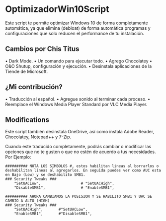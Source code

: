 # OptimizadorWin10Script
Este script te permite optimizar Windows 10 de forma completamente automática, ya que elimina (debloat) de forma automática programas y configuraciones que solo reducen el performance de tu instalación.

## Cambios por Chis Titus
• Dark Mode.
• Un comando para ejecutar todo.
• Agrego Chocolatey
• O&O Shutup, configuración y ejecución.
• Desinstala aplicaciones de la Tiende de Microsoft.

## ¿Mi contribución?
• Traducción al español.
• Agregue sonido al terminar cada proceso.
• Reemplace el Windows Media Player Standard por VLC Media Player.

## Modifications
Este script también desinstala OneDrive, así como instala Adobe Reader, Chocolatey, Notepad++ y 7-Zip.

Cuando este traducido completamente, podrás cambiar o modificar las opciones que no te gusten o que no estén de acuerdo a tus necesidades. Por Ejemplo:

```
########## NOTA LOS SIMBOLOS #, estos habilitan lineas al borrarlos o deshabilitan lineas al agregarlos. En seguida puedes ver como AUC esta en Bajo (Low) y se deshabilito SMB1.
### Security Tweaks ###
	"SetUACLow",                  # "SetUACHigh",
	"DisableSMB1",                # "EnableSMB1",

########## AHORA CAMBIAMOS LA POSISION Y SE HABILITO SMB1 Y UAC SE CAMBIO A ALTO (HIGH)
### Security Tweaks ###
	"SetUACHigh",		#"SetUACLow",
	"EnableSMB1",		#"DisableSMB1",
```
